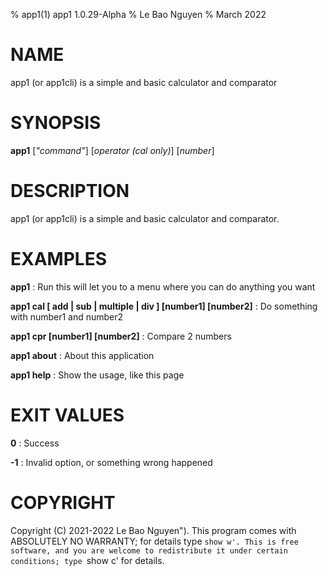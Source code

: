 % app1(1) app1 1.0.29-Alpha
% Le Bao Nguyen
% March 2022

# NAME
app1 (or app1cli) is a simple and basic calculator and comparator

# SYNOPSIS
**app1** [*"command"*] [*operator (cal only)*] [*number*]

# DESCRIPTION
app1 (or app1cli) is a simple and basic calculator and comparator.

# EXAMPLES
**app1** 
: Run this will let you to a menu where you can do anything you want

**app1 cal [ add | sub | multiple | div ] [number1] [number2]**
: Do something with number1 and number2

**app1 cpr [number1] [number2]**
: Compare 2 numbers

**app1 about**
: About this application

**app1 help**
: Show the usage, like this page

# EXIT VALUES
**0**
: Success

**-1**
: Invalid option, or something wrong happened

# COPYRIGHT
Copyright (C) 2021-2022 Le Bao Nguyen").
This program comes with ABSOLUTELY NO WARRANTY; for details type `show w'.
This is free software, and you are welcome to redistribute it
under certain conditions; type `show c' for details.
